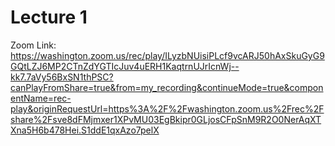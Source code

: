 # Lecture 1

Zoom Link: <https://washington.zoom.us/rec/play/ILyzbNUisiPLcf9vcARJ50hAxSkuGyG9GQtLZJ6MP2CTnZdYGTIcJuv4uERH1KaqtrnUJrIcnWj--kk7.7aVy56BxSN1thPSC?canPlayFromShare=true&from=my_recording&continueMode=true&componentName=rec-play&originRequestUrl=https%3A%2F%2Fwashington.zoom.us%2Frec%2Fshare%2Fsve8dFMjmxer1XPvMU03EgBkipr0GLjosCFpSnM9R2O0NerAqXTXna5H6b478Hei.S1ddE1qxAzo7pelX>
